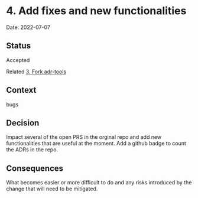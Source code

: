 # 4. Add fixes and new functionalities

Date: 2022-07-07

## Status

Accepted

Related [3. Fork adr-tools](0003-fork-adr-tools.md)

## Context

bugs

## Decision

Impact several of the open PRS in the orginal repo and add new functionalities that are useful at the moment.
Add a github badge to count the ADRs in the repo.

## Consequences

What becomes easier or more difficult to do and any risks introduced by the change that will need to be mitigated.
